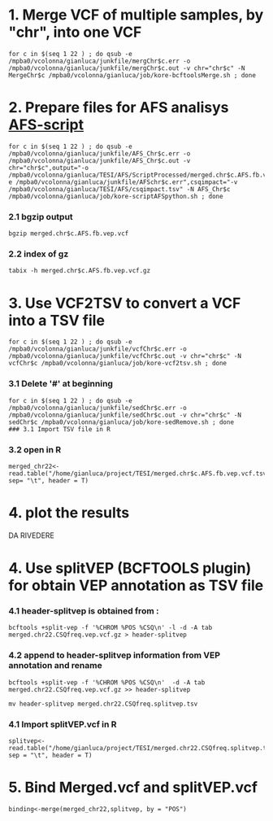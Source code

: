 # 1. Merge VCF of multiple samples, by "chr", into one VCF 

```
for c in $(seq 1 22 ) ; do qsub -e /mpba0/vcolonna/gianluca/junkfile/mergChr$c.err -o /mpba0/vcolonna/gianluca/junkfile/mergChr$c.out -v chr="chr$c" -N MergeChr$c /mpba0/vcolonna/gianluca/job/kore-bcftoolsMerge.sh ; done
```
# 2. Prepare files for AFS analisys [AFS-script](../filtering/AFS_grepl.py)
```
for c in $(seq 1 22 ) ; do qsub -e /mpba0/vcolonna/gianluca/junkfile/AFS_Chr$c.err -o /mpba0/vcolonna/gianluca/junkfile/AFS_Chr$c.out -v chr="chr$c",output="-o /mpba0/vcolonna/gianluca/TESI/AFS/ScriptProcessed/merged.chr$c.AFS.fb.vep.vcf",error="-e /mpba0/vcolonna/gianluca/junkfile/AFSchr$c.err",csqimpact="-v /mpba0/vcolonna/gianluca/TESI/AFS/csqimpact.tsv" -N AFS_Chr$c /mpba0/vcolonna/gianluca/job/kore-scriptAFSpython.sh ; done
```
### 2.1 bgzip output
```
bgzip merged.chr$c.AFS.fb.vep.vcf
```
### 2.2 index of gz
```
tabix -h merged.chr$c.AFS.fb.vep.vcf.gz
```
# 3. Use VCF2TSV to convert a VCF into a TSV file
```
for c in $(seq 1 22 ) ; do qsub -e /mpba0/vcolonna/gianluca/junkfile/vcfChr$c.err -o /mpba0/vcolonna/gianluca/junkfile/vcfChr$c.out -v chr="chr$c" -N vcfChr$c /mpba0/vcolonna/gianluca/job/kore-vcf2tsv.sh ; done

```
### 3.1 Delete '#' at beginning 
```
for c in $(seq 1 22 ) ; do qsub -e /mpba0/vcolonna/gianluca/junkfile/sedChr$c.err -o /mpba0/vcolonna/gianluca/junkfile/sedChr$c.out -v chr="chr$c" -N sedChr$c /mpba0/vcolonna/gianluca/job/kore-sedRemove.sh ; done
### 3.1 Import TSV file in R
```
### 3.2 open in R
```
merged_chr22<-read.table("/home/gianluca/project/TESI/merged.chr$c.AFS.fb.vep.vcf.tsv", sep= "\t", header = T)
```
# 4. plot the results


DA RIVEDERE 



# 4. Use splitVEP (BCFTOOLS plugin) for obtain VEP annotation as TSV file 

### 4.1 header-splitvep is obtained from :
```
bcftools +split-vep -f '%CHROM %POS %CSQ\n' -l -d -A tab merged.chr22.CSQfreq.vep.vcf.gz > header-splitvep
```
### 4.2 append to header-splitvep information from VEP annotation and rename
```
bcftools +split-vep -f '%CHROM %POS %CSQ\n'  -d -A tab merged.chr22.CSQfreq.vep.vcf.gz >> header-splitvep
```
```
mv header-splitvep merged.chr22.CSQfreq.splitvep.tsv
```
### 4.1 Import splitVEP.vcf in R
```
splitvep<-read.table("/home/gianluca/project/TESI/merged.chr22.CSQfreq.splitvep.tsv", sep = "\t", header = T)
```
# 5. Bind Merged.vcf and splitVEP.vcf
```
binding<-merge(merged_chr22,splitvep, by = "POS")
```



